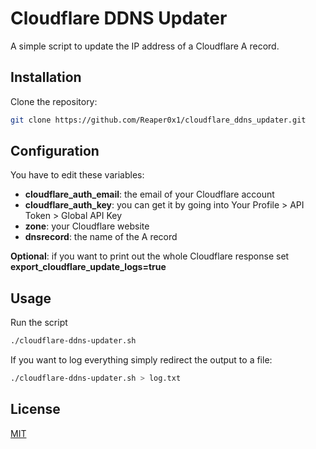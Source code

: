 # Cloudflare DDNS Updater

A simple script to update the IP address of a Cloudflare A record.

## Installation

Clone the repository:

```bash
git clone https://github.com/Reaper0x1/cloudflare_ddns_updater.git
```

## Configuration

You have to edit these variables:

* **cloudflare_auth_email**: the email of your Cloudflare account
* **cloudflare_auth_key**: you can get it by going into Your Profile > API Token > Global API Key
* **zone**: your Cloudflare website
* **dnsrecord**: the name of the A record

**Optional**: if you want to print out the whole Cloudflare response set **export_cloudflare_update_logs=true**

## Usage

Run the script
```bash
./cloudflare-ddns-updater.sh
```

If you want to log everything simply redirect the output to a file:
```bash
./cloudflare-ddns-updater.sh > log.txt
```

## License

[MIT](https://choosealicense.com/licenses/mit/)